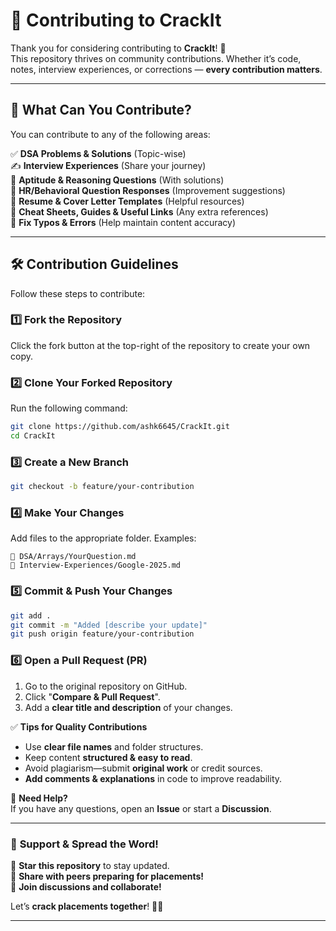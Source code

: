 # 🤝 **Contributing to CrackIt**  

Thank you for considering contributing to **CrackIt**! 🙌  
This repository thrives on community contributions. Whether it’s code, notes, interview experiences, or corrections — **every contribution matters**.

---

## 📌 **What Can You Contribute?**  

You can contribute to any of the following areas:  

✅ **DSA Problems & Solutions** (Topic-wise)  
✍️ **Interview Experiences** (Share your journey)  
🧠 **Aptitude & Reasoning Questions** (With solutions)  
💬 **HR/Behavioral Question Responses** (Improvement suggestions)  
📄 **Resume & Cover Letter Templates** (Helpful resources)  
🧰 **Cheat Sheets, Guides & Useful Links** (Any extra references)  
🐛 **Fix Typos & Errors** (Help maintain content accuracy)  

---

## 🛠️ **Contribution Guidelines**  

Follow these steps to contribute:  

### 1️⃣ **Fork the Repository**  
Click the fork button at the top-right of the repository to create your own copy.  

### 2️⃣ **Clone Your Forked Repository**  
Run the following command:  
```bash
git clone https://github.com/ashk6645/CrackIt.git
cd CrackIt
```

### 3️⃣ **Create a New Branch**  
```bash
git checkout -b feature/your-contribution
```

### 4️⃣ **Make Your Changes**  
Add files to the appropriate folder. Examples:  
```
📁 DSA/Arrays/YourQuestion.md  
📁 Interview-Experiences/Google-2025.md  
```

### 5️⃣ **Commit & Push Your Changes**  
```bash
git add .
git commit -m "Added [describe your update]"
git push origin feature/your-contribution
```

### 6️⃣ **Open a Pull Request (PR)**  
1. Go to the original repository on GitHub.  
2. Click "**Compare & Pull Request**".  
3. Add a **clear title and description** of your changes.  

✅ **Tips for Quality Contributions**  
- Use **clear file names** and folder structures.  
- Keep content **structured & easy to read**.  
- Avoid plagiarism—submit **original work** or credit sources.  
- **Add comments & explanations** in code to improve readability.  

💬 **Need Help?**  
If you have any questions, open an **Issue** or start a **Discussion**.  

---

### 🌟 **Support & Spread the Word!**  
📢 **Star this repository** to stay updated.  
🔗 **Share with peers preparing for placements!**  
💬 **Join discussions and collaborate!**  

Let’s **crack placements together**! 🚀💪  

---  

